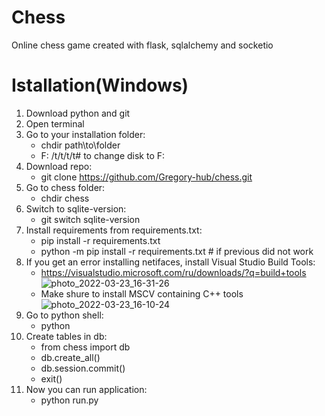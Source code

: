 # Chess
Online chess game created with flask, sqlalchemy and socketio
# Istallation(Windows)
  1. Download python and git
  2. Open terminal
  3. Go to your installation folder:
      - chdir path\to\folder
      - F:                /t/t/t/t# to change disk to F:
  4. Download repo:
      - git clone https://github.com/Gregory-hub/chess.git
  5. Go to chess folder:
      - chdir chess
  6. Switch to sqlite-version:
      - git switch sqlite-version
  7. Install requirements from requirements.txt:
      - pip install -r requirements.txt
      - python -m pip install -r requirements.txt   # if previous did not work
  8. If you get an error installing netifaces, install Visual Studio Build Tools: 
      * https://visualstudio.microsoft.com/ru/downloads/?q=build+tools
![photo_2022-03-23_16-31-26](https://user-images.githubusercontent.com/52703175/159749374-f064bbb2-1a8a-49ef-86d8-74896b57c6a8.jpg)
      * Make shure to install MSCV containing C++ tools
![photo_2022-03-23_16-10-24](https://user-images.githubusercontent.com/52703175/159745551-57de11c4-fd43-4195-98ee-e76ba4b95e04.jpg)
  9. Go to python shell:
      - python
  10. Create tables in db:
      - from chess import db
      - db.create_all()
      - db.session.commit()
      - exit()
  11. Now you can run application:
      - python run.py
